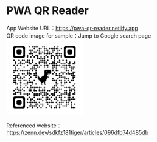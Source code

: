 # PWA QR Reader

App Website URL：https://pwa-qr-reader.netlify.app  
QR code image for sample：Jump to Google search page  
<img src="qrimage/qrcode_www.google.com.png" width="200" height="200">
  
  Referenced website：https://zenn.dev/sdkfz181tiger/articles/096dfb74d485db